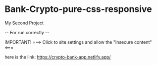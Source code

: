 # Bank-Crypto-pure-css-responsive
My Second Project

-- For run correctly --

IMPORTANT! ===> Click to site settings and allow the "Insecure content" <===

here is the link: https://crypto-bank-app.netlify.app/
